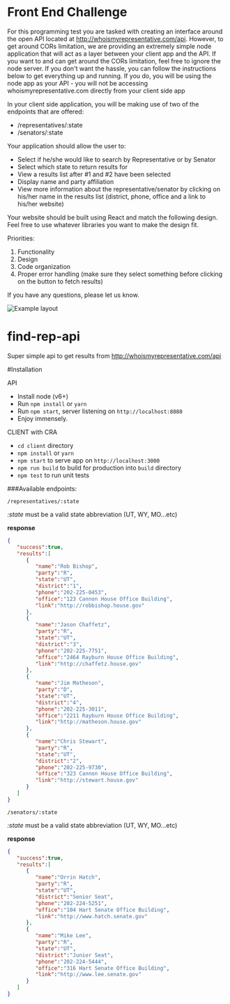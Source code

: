 # Front End Challenge
For this programming test you are tasked with creating an interface around
the open API located at http://whoismyrepresentative.com/api.
However, to get around CORs limitation, we are providing an extremely simple node application
that will act as a layer between your client app and the API.  If you want to and can get around the CORs limitation,
feel free to ignore the node server.  If you don't want the hassle, you can follow the instructions
below to get everything up and running. If you do, you will be using the node app as your API - you will not be accessing whoismyrepresentative.com directly from your client side app

In your client side application, you will be making use of two of the endpoints that are offered:

* /representatives/:state
* /senators/:state

Your application should allow the user to:

* Select if he/she would like to search by Representative or by Senator
* Select which state to return results for
* View a results list after #1 and #2 have been selected
* Display name and party affiliation
* View more information about the representative/senator by clicking on his/her name in the results list (district,  phone, office and a link to his/her website)

Your website should be built using React and match the following design.
Feel free to use whatever libraries you want to make the design fit.

Priorities:

1) Functionality
2) Design
3) Code organization
4) Proper error handling (make sure they select something before clicking on the button to fetch results)

If you have any questions, please let us know.

![Example layout](example.png)


# find-rep-api
Super simple api to get results from http://whoismyrepresentative.com/api

#Installation

API
* Install node (v6+)
* Run `npm install` or `yarn`
* Run `npm start`, server listening on `http://localhost:8080`
* Enjoy immensely.

CLIENT with CRA
* `cd client` directory
* `npm install` or `yarn`
* `npm start` to serve app on `http://localhost:3000`
* `npm run build` to build for production into `build` directory
* `npm test` to run unit tests

###Available endpoints:

`/representatives/:state`

_:state_ must be a valid state abbreviation (UT, WY, MO...etc)

**response**
```json
{
   "success":true,
   "results":[
      {
         "name":"Rob Bishop",
         "party":"R",
         "state":"UT",
         "district":"1",
         "phone":"202-225-0453",
         "office":"123 Cannon House Office Building",
         "link":"http://robbishop.house.gov"
      },
      {
         "name":"Jason Chaffetz",
         "party":"R",
         "state":"UT",
         "district":"3",
         "phone":"202-225-7751",
         "office":"2464 Rayburn House Office Building",
         "link":"http://chaffetz.house.gov"
      },
      {
         "name":"Jim Matheson",
         "party":"D",
         "state":"UT",
         "district":"4",
         "phone":"202-225-3011",
         "office":"2211 Rayburn House Office Building",
         "link":"http://matheson.house.gov"
      },
      {
         "name":"Chris Stewart",
         "party":"R",
         "state":"UT",
         "district":"2",
         "phone":"202-225-9730",
         "office":"323 Cannon House Office Building",
         "link":"http://stewart.house.gov"
      }
   ]
}
```

`/senators/:state`

_:state_ must be a valid state abbreviation (UT, WY, MO...etc)

**response**
```json
{
   "success":true,
   "results":[
      {
         "name":"Orrin Hatch",
         "party":"R",
         "state":"UT",
         "district":"Senior Seat",
         "phone":"202-224-5251",
         "office":"104 Hart Senate Office Building",
         "link":"http://www.hatch.senate.gov"
      },
      {
         "name":"Mike Lee",
         "party":"R",
         "state":"UT",
         "district":"Junior Seat",
         "phone":"202-224-5444",
         "office":"316 Hart Senate Office Building",
         "link":"http://www.lee.senate.gov"
      }
   ]
}
```
